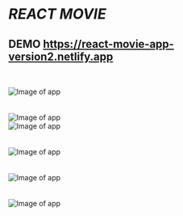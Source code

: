 # *REACT MOVIE*
## DEMO https://react-movie-app-version2.netlify.app
<br />

![Image of app](https://github.com/vladdelusive/react-movie-version.2.0/blob/master/src/assets/images/github/1.png?raw=true)
<br />
<br />
<br />
![Image of app](https://github.com/vladdelusive/react-movie-version.2.0/blob/master/src/assets/images/github/2.png?raw=true)
<br />
![Image of app](https://github.com/vladdelusive/react-movie-version.2.0/blob/master/src/assets/images/github/3.png?raw=true)
<br />
<br />
<br />
![Image of app](https://github.com/vladdelusive/react-movie-version.2.0/blob/master/src/assets/images/github/4.png?raw=true)
<br />
<br />
<br />
![Image of app](https://github.com/vladdelusive/react-movie-version.2.0/blob/master/src/assets/images/github/5.png?raw=true)
<br />
<br />
<br />
![Image of app](https://github.com/vladdelusive/react-movie-version.2.0/blob/master/src/assets/images/github/6.gif?raw=true)
